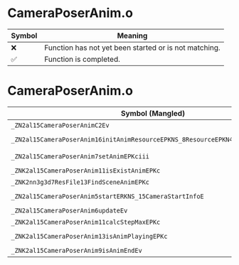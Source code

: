 # CameraPoserAnim.o
| Symbol | Meaning 
| ------------- | ------------- 
| :x: | Function has not yet been started or is not matching. 
| :white_check_mark: | Function is completed. 


# CameraPoserAnim.o
| Symbol (Mangled) | Symbol (Demangled) | Decompiled? |
| ------------- |  ------------- | ------------- |
| `_ZN2al15CameraPoserAnimC2Ev` | `al::CameraPoserAnim::CameraPoserAnim(void)` | :x: |
| `_ZN2al15CameraPoserAnim16initAnimResourceEPKNS_8ResourceEPKN4sead8Matrix34IfEE` | `al::CameraPoserAnim::initAnimResource(al::Resource const*,sead::Matrix34<float> const*)` | :x: |
| `_ZN2al15CameraPoserAnim7setAnimEPKciii` | `al::CameraPoserAnim::setAnim(char const*,int,int,int)` | :x: |
| `_ZNK2al15CameraPoserAnim11isExistAnimEPKc` | `al::CameraPoserAnim::isExistAnim(char const*)const` | :x: |
| `_ZNK2nn3g3d7ResFile13FindSceneAnimEPKc` | `nn::g3d::ResFile::FindSceneAnim(char const*)const` | :x: |
| `_ZN2al15CameraPoserAnim5startERKNS_15CameraStartInfoE` | `al::CameraPoserAnim::start(al::CameraStartInfo const&)` | :x: |
| `_ZN2al15CameraPoserAnim6updateEv` | `al::CameraPoserAnim::update(void)` | :x: |
| `_ZNK2al15CameraPoserAnim11calcStepMaxEPKc` | `al::CameraPoserAnim::calcStepMax(char const*)const` | :x: |
| `_ZNK2al15CameraPoserAnim13isAnimPlayingEPKc` | `al::CameraPoserAnim::isAnimPlaying(char const*)const` | :x: |
| `_ZNK2al15CameraPoserAnim9isAnimEndEv` | `al::CameraPoserAnim::isAnimEnd(void)const` | :x: |
